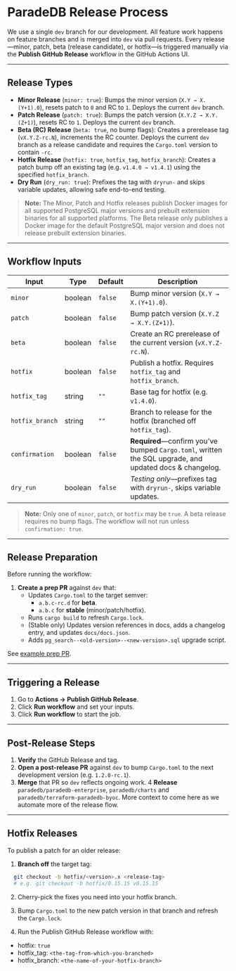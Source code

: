 # ParadeDB Release Process

We use a single `dev` branch for our development. All feature work happens on feature branches and is merged into `dev` via pull requests. Every release—minor, patch, beta (release candidate), or hotfix—is triggered manually via the **Publish GitHub Release** workflow in the GitHub Actions UI.

---

## Release Types

- **Minor Release** (`minor: true`):
  Bumps the minor version (`X.Y → X.(Y+1).0`), resets patch to `0` and RC to `1`. Deploys the current `dev` branch.
- **Patch Release** (`patch: true`):
  Bumps the patch version (`X.Y.Z → X.Y.(Z+1)`), resets RC to `1`. Deploys the current `dev` branch.
- **Beta (RC) Release** (`beta: true`, no bump flags):
  Creates a prerelease tag (`vX.Y.Z-rc.N`), increments the RC counter. Deploys the current `dev` branch as a release candidate and requires the `Cargo.toml` version to contain `-rc`.
- **Hotfix Release** (`hotfix: true`, `hotfix_tag`, `hotfix_branch`):
  Creates a patch bump off an existing tag (e.g. `v1.4.0 → v1.4.1`) using the specified `hotfix_branch`.
- **Dry Run** (`dry_run: true`):
  Prefixes the tag with `dryrun-` and skips variable updates, allowing safe end-to-end testing.

> **Note:** The Minor, Patch and Hotfix releases publish Docker images for all supported PostgreSQL major versions and prebuilt extension binaries for all supported platforms. The Beta release only publishes a Docker image for the default PostgreSQL major version and does not release prebuilt extension binaries.

---

## Workflow Inputs

| Input           | Type    | Default | Description                                                                                             |
| --------------- | ------- | ------- | ------------------------------------------------------------------------------------------------------- |
| `minor`         | boolean | `false` | Bump minor version (`X.Y → X.(Y+1).0`).                                                                 |
| `patch`         | boolean | `false` | Bump patch version (`X.Y.Z → X.Y.(Z+1)`).                                                               |
| `beta`          | boolean | `false` | Create an RC prerelease of the current version (`vX.Y.Z-rc.N`).                                         |
| `hotfix`        | boolean | `false` | Publish a hotfix. Requires `hotfix_tag` and `hotfix_branch`.                                            |
| `hotfix_tag`    | string  | `""`    | Base tag for hotfix (e.g. `v1.4.0`).                                                                    |
| `hotfix_branch` | string  | `""`    | Branch to release for the hotfix (branched off `hotfix_tag`).                                           |
| `confirmation`  | boolean | `false` | **Required**—confirm you’ve bumped `Cargo.toml`, written the SQL upgrade, and updated docs & changelog. |
| `dry_run`       | boolean | `false` | _Testing only_—prefixes tag with `dryrun-`, skips variable updates.                                     |

> **Note:** Only one of `minor`, `patch`, or `hotfix` may be `true`. A beta release requires no bump flags. The workflow will not run unless `confirmation: true`.

---

## Release Preparation

Before running the workflow:

1. **Create a prep PR** against `dev` that:
   - Updates `Cargo.toml` to the target semver:
     - `a.b.c-rc.d` for **beta**.
     - `a.b.c` for **stable** (minor/patch/hotfix).
   - Runs `cargo build` to refresh `Cargo.lock`.
   - (Stable only) Updates version references in docs, adds a changelog entry, and updates `docs/docs.json`.
   - Adds `pg_search--<old-version>--<new-version>.sql` upgrade script.

See [example prep PR](https://github.com/paradedb/paradedb/pull/2720).

---

## Triggering a Release

1. Go to **Actions → Publish GitHub Release**.
2. Click **Run workflow** and set your inputs.
3. Click **Run workflow** to start the job.

---

## Post-Release Steps

1. **Verify** the GitHub Release and tag.
2. **Open a post-release PR** against `dev` to bump `Cargo.toml` to the next development version (e.g. `1.2.0-rc.1`).
3. **Merge** that PR so `dev` reflects ongoing work.
   4 **Release** `paradedb/paradedb-enterprise`, `paradedb/charts` and `paradedb/terraform-paradedb-byoc`. More context to come here as we automate more of the release flow.

---

## Hotfix Releases

To publish a patch for an older release:

1. **Branch off** the target tag:

```bash
  git checkout -b hotfix/<version>.x <release-tag>
  # e.g. git checkout -b hotfix/0.15.15 v0.15.15
```

2. Cherry-pick the fixes you need into your hotfix branch.

3. Bump `Cargo.toml` to the new patch version in that branch and refresh the `Cargo.lock`.

4. Run the Publish GitHub Release workflow with:

- hotfix: `true`
- hotfix_tag: `<the-tag-from-which-you-branched>`
- hotfix_branch: `<the-name-of-your-hotfix-branch>`
